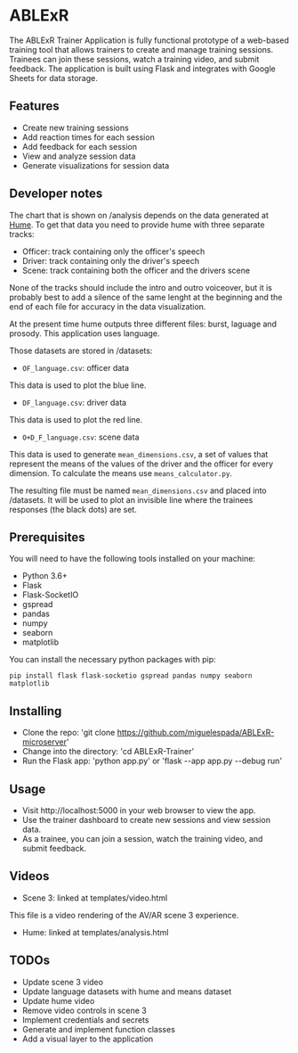 # ABLExR

The ABLExR Trainer Application is fully functional prototype of a web-based training tool that allows trainers to create and manage training sessions. Trainees can join these sessions, watch a training video, and submit feedback. The application is built using Flask and integrates with Google Sheets for data storage.

## Features

- Create new training sessions
- Add reaction times for each session
- Add feedback for each session
- View and analyze session data
- Generate visualizations for session data

## Developer notes

The chart that is shown on /analysis depends on the data generated at [Hume](https://www.hume.ai). To get that data you need to provide hume with three separate tracks:

- Officer: track containing only the officer's speech
- Driver: track containing only the driver's speech
- Scene: track containing both the officer and the drivers scene

None of the tracks should include the intro and outro voiceover, but it is probably best to add a silence of the same lenght at the beginning and the end of each file for accuracy in the data visualization.

At the present time hume outputs three different files: burst, laguage and prosody. This application uses language.

Those datasets are stored in /datasets:

- `OF_language.csv`: officer data

This data is used to plot the blue line.

- `DF_language.csv`: driver data

This data is used to plot the red line.

- `O+D_F_language.csv`: scene data

This data is used to generate `mean_dimensions.csv`, a set of values that represent the means of the values of the driver and the officer for every dimension. To calculate the means use `means_calculator.py`.

The resulting file must be named `mean_dimensions.csv` and placed into /datasets. It will be used to plot an invisible line where the trainees responses (the black dots) are set.

## Prerequisites

You will need to have the following tools installed on your machine:

- Python 3.6+
- Flask
- Flask-SocketIO
- gspread
- pandas
- numpy
- seaborn
- matplotlib

You can install the necessary python packages with pip:

`pip install flask flask-socketio gspread pandas numpy seaborn matplotlib`

## Installing

- Clone the repo: 'git clone https://github.com/miguelespada/ABLExR-microserver'
- Change into the directory: 'cd ABLExR-Trainer'
- Run the Flask app: 'python app.py' or 'flask --app app.py --debug run'

## Usage

- Visit http://localhost:5000 in your web browser to view the app.
- Use the trainer dashboard to create new sessions and view session data.
- As a trainee, you can join a session, watch the training video, and submit feedback.

## Videos

- Scene 3: linked at templates/video.html

This file is a video rendering of the AV/AR scene 3 experience. 

- Hume: linked at templates/analysis.html

## TODOs

- Update scene 3 video
- Update language datasets with hume and means dataset
- Update hume video
- Remove video controls in scene 3
- Implement credentials and secrets
- Generate and implement function classes
- Add a visual layer to the application
